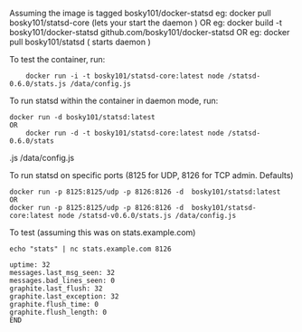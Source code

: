 Assuming the image is tagged bosky101/docker-statsd
eg: docker pull bosky101/statsd-core (lets your start the daemon )
OR
eg: docker build -t bosky101/docker-statsd github.com/bosky101/docker-statsd
OR 
eg: docker pull bosky101/statsd ( starts daemon )

To test the container, run:

        docker run -i -t bosky101/statsd-core:latest node /statsd-0.6.0/stats.js /data/config.js

To run statsd within the container in daemon mode, run:

	docker run -d bosky101/statsd:latest
	OR
        docker run -d -t bosky101/statsd-core:latest node /statsd-0.6.0/stats
.js /data/config.js

	
To run statsd on specific ports (8125 for UDP, 8126 for TCP admin. Defaults)

	docker run -p 8125:8125/udp -p 8126:8126 -d  bosky101/statsd:latest
	OR
	docker run -p 8125:8125/udp -p 8126:8126 -d  bosky101/statsd-core:latest node /statsd-v0.6.0/stats.js /data/config.js

To test (assuming this was on stats.example.com)

	echo "stats" | nc stats.example.com 8126

	uptime: 32
	messages.last_msg_seen: 32
	messages.bad_lines_seen: 0
	graphite.last_flush: 32
	graphite.last_exception: 32
	graphite.flush_time: 0
	graphite.flush_length: 0
	END

